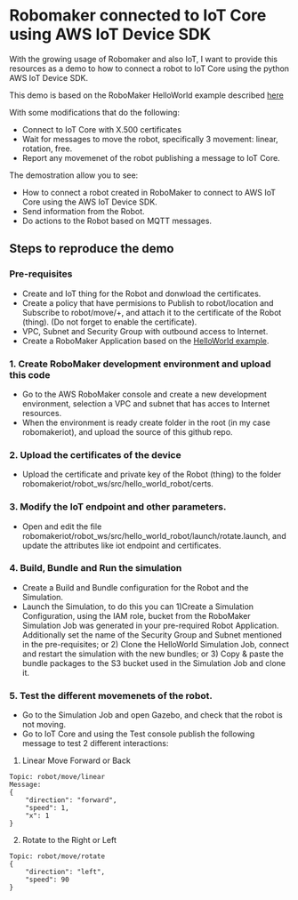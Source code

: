 # Robomaker connected to IoT Core using AWS IoT Device SDK

With the growing usage of Robomaker and also IoT, I want to provide this resources as a demo to how to connect a robot to IoT Core using the python AWS IoT Device SDK.

This demo is based on the RoboMaker HelloWorld example described [here](https://github.com/aws-robotics/aws-robomaker-sample-application-helloworld)

With some modifications that do the following:

* Connect to IoT Core with X.500 certificates
* Wait for messages to move the robot, specifically 3 movement: linear, rotation, free.
* Report any movemenet of the robot publishing a message to IoT Core.

The demostration allow you to see:

* How to connect a robot created in RoboMaker to connect to AWS IoT Core using the AWS IoT Device SDK.
* Send information from the Robot.
* Do actions to the Robot based on MQTT messages.

## Steps to reproduce the demo

### Pre-requisites
* Create and IoT thing for the Robot and donwload the certificates.
* Create a policy that have permisions to Publish to robot/location and Subscribe to robot/move/+, and attach it to the certificate of the Robot (thing).  (Do not forget to enable the certificate).
* VPC, Subnet and Security Group with outbound access to Internet.
* Create a RoboMaker Application based on the [HelloWorld example](https://docs.aws.amazon.com/robomaker/latest/dg/gs-build-rundemo.html).

### 1. Create RoboMaker development environment and upload this code
* Go to the AWS RoboMaker console and create a new development environment, selection a VPC and subnet that has acces to Internet resources.
* When the environment is ready create folder in the root (in my case robomakeriot), and upload the source of this github repo.

### 2. Upload the certificates of the device
* Upload the certificate and private key of the Robot (thing) to the folder robomakeriot/robot_ws/src/hello_world_robot/certs.

### 3. Modify the IoT endpoint and other parameters.
* Open and edit the file robomakeriot/robot_ws/src/hello_world_robot/launch/rotate.launch, and update the attributes like iot endpoint and certificates.

### 4. Build, Bundle and Run the simulation
* Create a Build and Bundle configuration for the Robot and the Simulation.
* Launch the Simulation, to do this you can 1)Create a Simulation Configuration, using the IAM role, bucket from the RoboMaker Simulation Job was generated in your pre-required Robot Application.  Additionally set the name of the Security Group and Subnet mentioned in the pre-requisites; or 2) Clone the HelloWorld Simulation Job, connect and restart the simulation with the new bundles; or 3) Copy & paste the bundle packages to the S3 bucket used in the Simulation Job and clone it.

### 5. Test the different movemenets of the robot.
* Go to the Simulation Job and open Gazebo, and check that the robot is not moving.
* Go to IoT Core and using the Test console publish the following message to test 2 different interactions:
1. Linear Move Forward or Back
```
Topic: robot/move/linear
Message:
{
    "direction": "forward",
    "speed": 1,
    "x": 1
}
```
2. Rotate to the Right or Left
```
Topic: robot/move/rotate
{
    "direction": "left",
    "speed": 90
}
```
